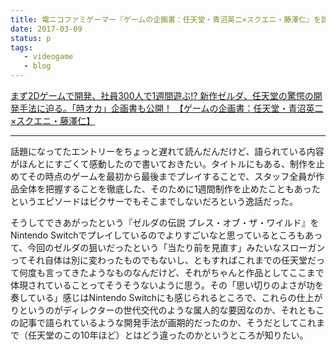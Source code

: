 ```yaml
---
title: 電ニコファミゲーマー『ゲームの企画書：任天堂・青沼英二×スクエニ・藤澤仁』を読んだ
date: 2017-03-09
status: p
tags:
   - videogame
   - blog
---
```


[まず2Dゲームで開発、社員300人で1週間遊ぶ\!? 新作ゼルダ、任天堂の驚愕の開発手法に迫る。「時オカ」企画書も公開！ 【ゲームの企画書：任天堂・青沼英二×スクエニ・藤澤仁】](http://news.denfaminicogamer.jp/projectbook/zelda)

---

話題になってたエントリーをちょっと遅れて読んだんだけど、語られている内容がほんとにすごくて感動したので書いておきたい。タイトルにもある、制作を止めてその時点のゲームを最初から最後までプレイすることで、スタッフ全員が作品全体を把握することを徹底した、そのために1週間制作を止めたこともあったというエピソードはピクサーでもそこまでしないだろという逸話だった。

そうしてできあがったという『ゼルダの伝説 ブレス・オブ・ザ・ワイルド』をNintendo Switchでプレイしているのでよりすごいなと思っているところもあって、今回のゼルダの狙いだったという「当たり前を見直す」みたいなスローガンってそれ自体は別に変わったものでもないし、ともすればこれまでの任天堂だって何度も言ってきたようなものなんだけど、それがちゃんと作品としてここまで体現されていることってそうそうないように思う。その「思い切りのよさが功を奏している」感じはNintendo Switchにも感じられるところで、これらの仕上がりというのがディレクターの世代交代のような属人的な要因なのか、それともこの記事で語られているような開発手法が画期的だったのか、そうだとしてこれまで（任天堂のこの10年ほど）とはどう違ったのかというところが知りたい。
